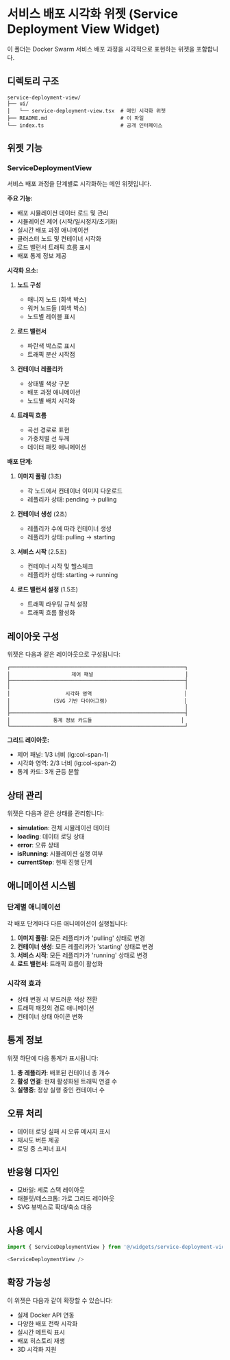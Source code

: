 # 서비스 배포 시각화 위젯 (Service Deployment View Widget)

이 폴더는 Docker Swarm 서비스 배포 과정을 시각적으로 표현하는 위젯을 포함합니다.

## 디렉토리 구조

```
service-deployment-view/
├── ui/
│   └── service-deployment-view.tsx  # 메인 시각화 위젯
├── README.md                        # 이 파일
└── index.ts                         # 공개 인터페이스
```

## 위젯 기능

### ServiceDeploymentView
서비스 배포 과정을 단계별로 시각화하는 메인 위젯입니다.

**주요 기능:**
- 배포 시뮬레이션 데이터 로드 및 관리
- 시뮬레이션 제어 (시작/일시정지/초기화)
- 실시간 배포 과정 애니메이션
- 클러스터 노드 및 컨테이너 시각화
- 로드 밸런서 트래픽 흐름 표시
- 배포 통계 정보 제공

**시각화 요소:**

1. **노드 구성**
   - 매니저 노드 (회색 박스)
   - 워커 노드들 (회색 박스)
   - 노드별 레이블 표시

2. **로드 밸런서**
   - 파란색 박스로 표시
   - 트래픽 분산 시작점

3. **컨테이너 레플리카**
   - 상태별 색상 구분
   - 배포 과정 애니메이션
   - 노드별 배치 시각화

4. **트래픽 흐름**
   - 곡선 경로로 표현
   - 가중치별 선 두께
   - 데이터 패킷 애니메이션

**배포 단계:**

1. **이미지 풀링** (3초)
   - 각 노드에서 컨테이너 이미지 다운로드
   - 레플리카 상태: pending → pulling

2. **컨테이너 생성** (2초)
   - 레플리카 수에 따라 컨테이너 생성
   - 레플리카 상태: pulling → starting

3. **서비스 시작** (2.5초)
   - 컨테이너 시작 및 헬스체크
   - 레플리카 상태: starting → running

4. **로드 밸런서 설정** (1.5초)
   - 트래픽 라우팅 규칙 설정
   - 트래픽 흐름 활성화

## 레이아웃 구성

위젯은 다음과 같은 레이아웃으로 구성됩니다:

```
┌─────────────────────────────────────────────────────────┐
│                    제어 패널                              │
├─────────────────────────────────────────────────────────┤
│                                                         │
│                  시각화 영역                              │
│              (SVG 기반 다이어그램)                         │
│                                                         │
├─────────────────────────────────────────────────────────┤
│              통계 정보 카드들                             │
└─────────────────────────────────────────────────────────┘
```

**그리드 레이아웃:**
- 제어 패널: 1/3 너비 (lg:col-span-1)
- 시각화 영역: 2/3 너비 (lg:col-span-2)
- 통계 카드: 3개 균등 분할

## 상태 관리

위젯은 다음과 같은 상태를 관리합니다:

- **simulation**: 전체 시뮬레이션 데이터
- **loading**: 데이터 로딩 상태
- **error**: 오류 상태
- **isRunning**: 시뮬레이션 실행 여부
- **currentStep**: 현재 진행 단계

## 애니메이션 시스템

### 단계별 애니메이션
각 배포 단계마다 다른 애니메이션이 실행됩니다:

1. **이미지 풀링**: 모든 레플리카가 'pulling' 상태로 변경
2. **컨테이너 생성**: 모든 레플리카가 'starting' 상태로 변경
3. **서비스 시작**: 모든 레플리카가 'running' 상태로 변경
4. **로드 밸런서**: 트래픽 흐름이 활성화

### 시각적 효과
- 상태 변경 시 부드러운 색상 전환
- 트래픽 패킷의 경로 애니메이션
- 컨테이너 상태 아이콘 변화

## 통계 정보

위젯 하단에 다음 통계가 표시됩니다:

1. **총 레플리카**: 배포된 컨테이너 총 개수
2. **활성 연결**: 현재 활성화된 트래픽 연결 수
3. **실행중**: 정상 실행 중인 컨테이너 수

## 오류 처리

- 데이터 로딩 실패 시 오류 메시지 표시
- 재시도 버튼 제공
- 로딩 중 스피너 표시

## 반응형 디자인

- 모바일: 세로 스택 레이아웃
- 태블릿/데스크톱: 가로 그리드 레이아웃
- SVG 뷰박스로 확대/축소 대응

## 사용 예시

```typescript
import { ServiceDeploymentView } from '@/widgets/service-deployment-view';

<ServiceDeploymentView />
```

## 확장 가능성

이 위젯은 다음과 같이 확장할 수 있습니다:

- 실제 Docker API 연동
- 다양한 배포 전략 시각화
- 실시간 메트릭 표시
- 배포 히스토리 재생
- 3D 시각화 지원 